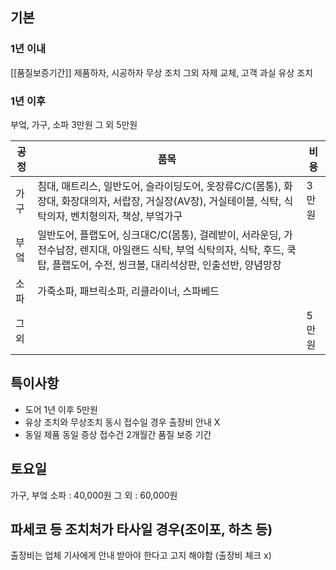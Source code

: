 ## 기본
### 1년 이내
[[품질보증기간]] 
제품하자, 시공하자 무상 조치
그외 자제 교체, 고객 과실 유상 조치

### 1년 이후 
부엌, 가구, 소파 3만원
그 외 5만원

| 공정  | 품목                                                                                                             | 비용  |
| --- | -------------------------------------------------------------------------------------------------------------- | --- |
| 가구  | 침대, 매트리스, 일반도어, 슬라이딩도어, 옷장류C/C(몸통), 화장대, 화장대의자, 서랍장, 거실장(AV장), 거실테이블, 식탁, 식탁의자, 벤치형의자, 책상, 부엌가구                | 3만원 |
| 부엌  | 일반도어, 플랩도어, 싱크대C/C(몸통), 걸레받이, 서라운딩, 가전수납장, 렌지대, 아일랜드 식탁, 부엌 식탁의자, 식탁, 후드, 쿡탑, 플랩도어, 수전, 씽크볼, 대리석상판, 인출선반, 양념망장 |     |
| 소파  | 가죽소파, 패브릭소파, 리클라이너, 스파베드                                                                                       |     |
| 그외  |                                                                                                                | 5만원 |

## 특이사항
* 도어 1년 이후 5만원
* 유상 조치와 무상조치 동시 접수일 경우 출장비 안내 X 
* 동일 제품 동일 증상 접수건 2개월간 품질 보증 기간

## 토요일
가구, 부엌 소파 : 40,000원
그 외 : 60,000원

## 파세코 등 조치처가 타사일 경우(조이포, 하츠 등)
출장비는 업체 기사에게 안내 받아야 한다고 고지 해야함 (출장비 체크 x)